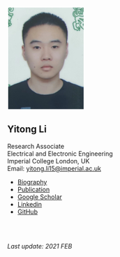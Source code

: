 <br />

![](https://raw.githubusercontent.com/yt-li/yt-li.github.io/master/LYT_v2.png)
  
## Yitong Li
Research Associate  
Electrical and Electronic Engineering  
Imperial College London, UK  
Email: yitong.li15@imperial.ac.uk  

- [Biography](https://yt-li.github.io/biography)
- [Publication](https://yt-li.github.io/publication)
- [Google Scholar](https://scholar.google.com/citations?user=b3tutrQAAAAJ&hl=en)
- [Linkedin](https://www.linkedin.com/in/yitong-li/)
- [GitHub](https://github.com/yt-li)

<br />
<br />

*Last update: 2021 FEB*

